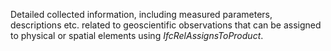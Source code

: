 Detailed collected information, including measured parameters, descriptions etc. related to geoscientific observations that can be assigned to physical or spatial elements using _IfcRelAssignsToProduct_.
